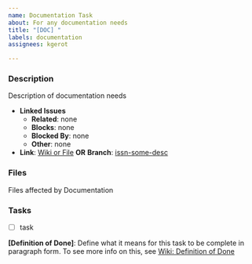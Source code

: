 ```yaml
---
name: Documentation Task
about: For any documentation needs
title: "[DOC] "
labels: documentation
assignees: kgerot

---
```


### Description

Description of documentation needs

- **Linked Issues**
    - **Related**: none
    - **Blocks**: none
    - **Blocked By**: none
    - **Other**: none
- **Link**: [Wiki or File](https://github.com/kgerot/electron-boilerplate/)   **OR** **Branch**: [issn-some-desc](https://github.com/kgerot/electron-boilerplate/tree/issn-some-desc)

### Files

Files affected by Documentation

### Tasks

- [ ] task

**[Definition of Done]**:  Define what it means for this task to be complete in paragraph form. To see more info on this, see [Wiki: Definition of Done](https://github.com/kgerot/electron-boilerplate/wiki/Definition-of-Done)
